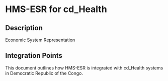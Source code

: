 # HMS-ESR for cd_Health

## Description

Economic System Representation

## Integration Points

This document outlines how HMS-ESR is integrated with cd_Health systems in Democratic Republic of the Congo.
